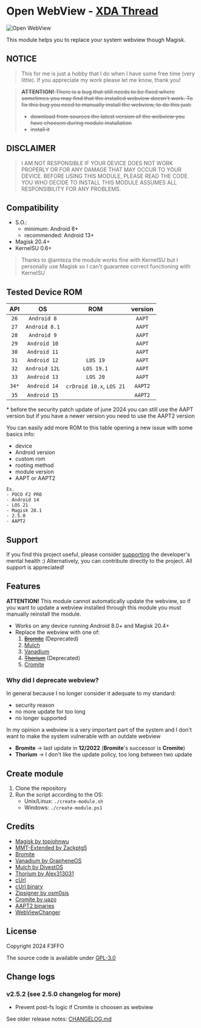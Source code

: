 # Open WebView - [XDA Thread](https://xdaforums.com/t/magisk-module-webview-open-webview.4496119/)

![Open WebView](https://raw.githubusercontent.com/Magisk-Modules-Alt-Repo/open_webview/master/img/logo.png)

This module helps you to replace your system webview though Magisk.

## NOTICE
> This for me is just a hobby that I do when I have some free time (very little). If you appreciate my work please let me know, thank you!

>~~**ATTENTION!** There is a bug that still needs to be fixed where sometimes you may find that the installed webview doesn't work. To fix this bug you need to manually install the webview, to do this just:~~
> - ~~download from sources the latest version of the webview you have choosen during module installation~~
> - ~~install it~~

## DISCLAIMER

>I AM NOT RESPONSIBLE IF YOUR DEVICE DOES NOT WORK PROPERLY OR FOR ANY DAMAGE THAT MAY OCCUR TO YOUR DEVICE. BEFORE USING THIS MODULE, PLEASE READ THE CODE. YOU WHO DECIDE TO INSTALL THIS MODULE ASSUMES ALL RESPONSIBILITY FOR ANY PROBLEMS.

## Compatibility

- S.O.:
    - minimum: Android 8+
    - recommended: Android 13+
- Magisk 20.4+
- KernelSU 0.6+

> Thanks to @amteza the module works fine with KernelSU but I personally use Magisk so I can't guarantee correct functioning with KernelSU

## Tested Device ROM

| API | OS | ROM | version |
|:---:|:--:|:---:|:-------:|
| `26` | `Android 8` |      | `AAPT` |
| `27` | `Android 8.1` |       | `AAPT` |
| `28` | `Android 9` |       | `AAPT` |
| `29` | `Android 10` |       | `AAPT` |
| `30` | `Android 11` |       | `AAPT` |
| `31` | `Android 12` | `LOS 19` | `AAPT` |
| `32` | `Android 12L` | `LOS 19.1` | `AAPT` |
| `33` | `Android 13` | `LOS 20` | `AAPT` |
| `34*` | `Android 14` | `crDroid 10.x`, `LOS 21` | `AAPT2` |
| `35` | `Android 15` |       | `AAPT2` |

\* before the security patch update of june 2024 you can still use the AAPT version but if you have a newer version you need to use the AAPT2 version


You can easily add more ROM to this table opening a new issue with some basics info:
- device
- Android version
- custom rom
- rooting method
- module version
- AAPT or AAPT2

```
Es.
- POCO F2 PRO
- Android 14
- LOS 21
- Magisk 28.1
- 2.5.0
- AAPT2
```

## Support

If you find this project useful, please consider [supporting](https://www.paypal.me/f3ff0) the developer's mental health :)
Alternatively, you can contribute directly to the project. All support is appreciated!

## Features

**ATTENTION!** This module cannot automatically update the webview, so if you want to update a webview installed through this module you must manually reinstall the module.

- Works on any device running Android 8.0+ and Magisk 20.4+
- Replace the webview with one of:
    1. ~~[Bromite](https://github.com/bromite/bromite)~~ (Deprecated)
    2. [Mulch](https://gitlab.com/divested-mobile/mulch)
    3. [Vanadium](https://gitlab.com/grapheneos/platform_external_vanadium)
    4. ~~[Thorium](https://github.com/Alex313031/Thorium-Android)~~ (Deprecated)
    5. [Cromite](https://github.com/uazo/cromite)

### Why did I deprecate webview?

In general because I no longer consider it adequate to my standard:
- security reason
- no more update for too long
- no longer supported

In my opinion a webview is a very important part of the system and I don't want to make the system vulnerable with an outdate webview

- **Bromite** -> last update in **12/2022** (**Bromite**'s successor is **Cromite**)
- **Thorium** -> I don't like the update policy, too long between two update

## Create module

1. Clone the repository
2. Run the script according to the OS:
   - Unix/Linux: `./create-module.sh`
   - Windows: `./create-module.ps1`

## Credits

- [Magisk by topjohnwu](https://github.com/topjohnwu/Magisk)
- [MMT-Extended by Zackptg5](https://github.com/Zackptg5/MMT-Extended)
- [Bromite](https://github.com/bromite/bromite)
- [Vanadium by GrapheneOS](https://gitlab.com/grapheneos/platform_external_vanadium)
- [Mulch by DivestOS](https://gitlab.com/divested-mobile/mulch)
- [Thorium by Alex313031](https://github.com/Alex313031/thorium)
- [cUrl](https://github.com/curl/curl)
- [cUrl binary](https://github.com/F3FFO/compile_zlib_openssl_curl_android)
- [Zipsigner by osm0sis](https://github.com/Magisk-Modules-Repo/zipsigner)
- [Cromite by uazo](https://github.com/uazo/cromite)
- [AAPT2 binaries](https://github.com/skittles9823/QuickSwitch)
- [WebViewChanger](https://github.com/Lordify95/WebViewChanger)

## License

Copyright 2024 F3FFO

The source code is available under [GPL-3.0](https://github.com/Magisk-Modules-Alt-Repo/open_fonts/blob/master/LICENSE)

## Change logs

### v2.5.2 (see 2.5.0 changelog for more)

- Prevent post-fs logic if Cromite is choosen as webview

See older release notes: [CHANGELOG.md](CHANGELOG.md)
